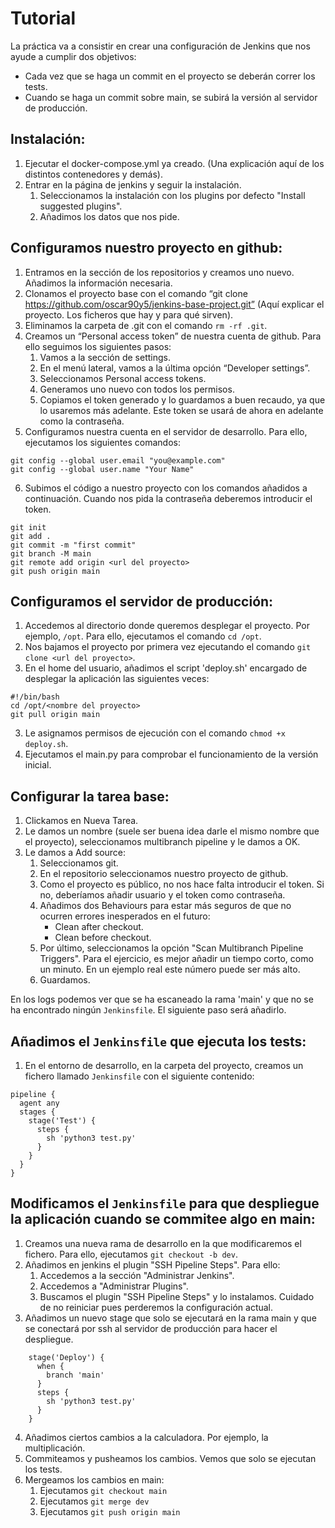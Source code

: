 # Tutorial
La práctica va a consistir en crear una configuración de Jenkins que nos ayude a cumplir dos objetivos:
* Cada vez que se haga un commit en el proyecto se deberán correr los tests.
* Cuando se haga un commit sobre main, se subirá la versión al servidor de producción.

## Instalación:
1. Ejecutar el docker-compose.yml ya creado. (Una explicación aquí de los distintos contenedores y demás).
2. Entrar en la página de jenkins y seguir la instalación.
   1. Seleccionamos la instalación con los plugins por defecto "Install suggested plugins".
   2. Añadimos los datos que nos pide.

## Configuramos nuestro proyecto en github:
1. Entramos en la sección de los repositorios y creamos uno nuevo. Añadimos la información necesaria.
2. Clonamos el proyecto base con el comando “git clone https://github.com/oscar90y5/jenkins-base-project.git” (Aquí explicar el proyecto. Los ficheros que hay y para qué sirven).
3. Eliminamos la carpeta de .git con el comando `rm -rf .git`.
4. Creamos un “Personal access token” de nuestra cuenta de github. Para ello seguimos los siguientes pasos:
   1. Vamos a la sección de settings.
   1. En el menú lateral, vamos a la última opción “Developer settings”.
   1. Seleccionamos Personal access tokens.
   1. Generamos uno nuevo con todos los permisos.
   1. Copiamos el token generado y lo guardamos a buen recaudo, ya que lo usaremos más adelante. Este token se usará de ahora en adelante como la contraseña.
5. Configuramos nuestra cuenta en el servidor de desarrollo. Para ello, ejecutamos los siguientes comandos:
```shell
git config --global user.email "you@example.com"
git config --global user.name "Your Name"
```
6. Subimos el código a nuestro proyecto con los comandos añadidos a continuación. Cuando nos pida la contraseña deberemos introducir el token.
```shell
git init
git add .
git commit -m "first commit"
git branch -M main
git remote add origin <url del proyecto>
git push origin main
```

## Configuramos el servidor de producción:
1. Accedemos al directorio donde queremos desplegar el proyecto. Por ejemplo, `/opt`. Para ello, ejecutamos el comando `cd /opt`.
2. Nos bajamos el proyecto por primera vez ejecutando el comando `git clone <url del proyecto>`.
3. En el home del usuario, añadimos el script 'deploy.sh' encargado de desplegar la aplicación las siguientes veces:
```shell
#!/bin/bash
cd /opt/<nombre del proyecto>
git pull origin main
```
3. Le asignamos permisos de ejecución con el comando `chmod +x deploy.sh`.
4. Ejecutamos el main.py para comprobar el funcionamiento de la versión inicial.

## Configurar la tarea base:
1. Clickamos en Nueva Tarea.
2. Le damos un nombre (suele ser buena idea darle el mismo nombre que el proyecto), seleccionamos multibranch pipeline y le damos a OK.
3. Le damos a Add source:
   1. Seleccionamos git.
   2. En el repositorio seleccionamos nuestro proyecto de github.
   3. Como el proyecto es público, no nos hace falta introducir el token. Si no, deberíamos añadir usuario y el token como contraseña.
   4. Añadimos dos Behaviours para estar más seguros de que no ocurren errores inesperados en el futuro:
      * Clean after checkout.
      * Clean before checkout.
   5. Por último, seleccionamos la opción "Scan Multibranch Pipeline Triggers". Para el ejercicio, es mejor añadir un tiempo corto, como un minuto. En un ejemplo real este número puede ser más alto.
   6. Guardamos.

En los logs podemos ver que se ha escaneado la rama 'main' y que no se ha encontrado ningún `Jenkinsfile`. El siguiente paso será añadirlo.

## Añadimos el `Jenkinsfile` que ejecuta los tests:
1. En el entorno de desarrollo, en la carpeta del proyecto, creamos un fichero llamado `Jenkinsfile` con el siguiente contenido:
```shell
pipeline {
  agent any
  stages {
    stage('Test') {
      steps {
        sh 'python3 test.py'
      }
    }
  }
}
```

## Modificamos el `Jenkinsfile` para que despliegue la aplicación cuando se commitee algo en main:
1. Creamos una nueva rama de desarrollo en la que modificaremos el fichero. Para ello, ejecutamos `git checkout -b dev`.
2. Añadimos en jenkins el plugin "SSH Pipeline Steps". Para ello:
   1. Accedemos a la sección "Administrar Jenkins".
   2. Accedemos a "Administrar Plugins".
   3. Buscamos el plugin "SSH Pipeline Steps" y lo instalamos. Cuidado de no reiniciar pues perderemos la configuración actual.
3. Añadimos un nuevo stage que solo se ejecutará en la rama main y que se conectará por ssh al servidor de producción para hacer el despliegue.
```shell
    stage('Deploy') {
      when {
        branch 'main'
      }
      steps {
        sh 'python3 test.py'
      }
    }
```
4. Añadimos ciertos cambios a la calculadora. Por ejemplo, la multiplicación.
5. Commiteamos y pusheamos los cambios. Vemos que solo se ejecutan los tests.
6. Mergeamos los cambios en main:
   1. Ejecutamos `git checkout main`
   2. Ejecutamos `git merge dev`
   3. Ejecutamos `git push origin main`



